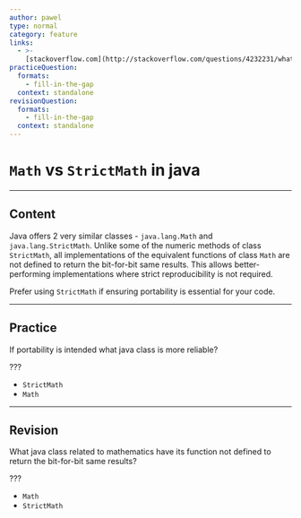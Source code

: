 ```yaml
---
author: pawel
type: normal
category: feature
links:
  - >-
    [stackoverflow.com](http://stackoverflow.com/questions/4232231/whats-the-difference-between-java-lang-math-and-java-lang-strictmath){website}
practiceQuestion:
  formats:
    - fill-in-the-gap
  context: standalone
revisionQuestion:
  formats:
    - fill-in-the-gap
  context: standalone
---
```


# `Math` vs `StrictMath` in java


---

## Content

Java offers 2 very similar classes - `java.lang.Math` and `java.lang.StrictMath`.  Unlike some of the numeric methods of class `StrictMath`, all implementations of the equivalent functions of class `Math` are not defined to return the bit-for-bit same results. This allows better-performing implementations where strict reproducibility is not required.

Prefer using `StrictMath` if ensuring portability is essential for your code.


---

## Practice

If portability is intended what java class is more reliable?

???

- `StrictMath` 
- `Math`


---

## Revision

What java class related to mathematics have its function not defined to return the bit-for-bit same results?

???

- `Math` 
- `StrictMath`

